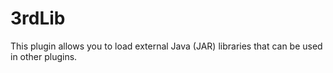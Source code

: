 # 3rdLib
This plugin allows you to load external Java (JAR) libraries that can be used in other plugins.
